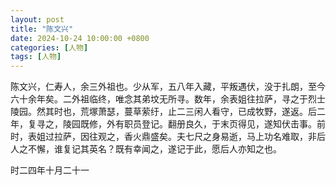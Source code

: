```yaml
---
layout: post
title: "陈文兴"
date: 2024-10-24 10:00:00 +0800
categories: [人物]
tags: [人物]
---
```


陈文兴，仁寿人，余三外祖也。少从军，五八年入藏，平叛遇伏，没于扎朗，至今六十余年矣。二外祖临终，唯念其弟坟无所寻。数年，余表姐往拉萨，寻之于烈士陵园。然其时也，荒塚萧瑟，蔓草萦纡，止二三闲人看守，已成牧野，遂返。后二年，复寻之，陵园既修，外有职员登记。翻册良久，于末页得见，遂知伏击事。前时，表姐过拉萨，因往观之，香火鼎盛矣。夫七尺之身易逝，马上功名难取，非后人之不懈，谁复记其英名？既有幸闻之，遂记于此，愿后人亦知之也。

时二四年十月二十一